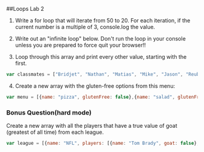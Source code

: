 ##Loops Lab 2

1.  Write a for loop that will iterate from 50 to 20.
For each iteration, if the current number is a multiple of 3, console.log the value.


2.  Write out an "infinite loop" below. Don't run the loop in your console unless you are prepared to force quit your browser!!

3.  Loop through this array and print every other value, starting with the first.

```javascript
var classmates = ["Bridjet", "Nathan", "Matias", "Mike", "Jason", "Reuben", "Ben", "Lane", "John", "Chris", "Terry", "Ann", "Katelyn", "Naomi", "Jeff"];
```

4.  Create a new array with the gluten-free options from this menu:

```javascript
var menu = [{name: "pizza", glutenFree: false},{name: "salad", glutenFree: true},{name: "donut", glutenFree: false},{name: "steak", glutenFree: true},{name: "chicken", glutenFree: true},{name: "cheeseburger", glutenFree: false}];
```

### Bonus Question(hard mode)
Create a new array with all the players that have a true value of goat (greatest of all time) from each league.

```javascript
var league = [{name: "NFL", players: [{name: "Tom Brady", goat: false}, {name: "Walter Payton", goat: true}]}, {name: "NBA", players: [{name: "Michael Jordan", goat: true}, {name: "Lebron James", goat: false}]},{name: "MLB", players: [{name: "Babe Ruth", goat: true}, {name: "Alex Rodriguez", goat: false}]}]
```
